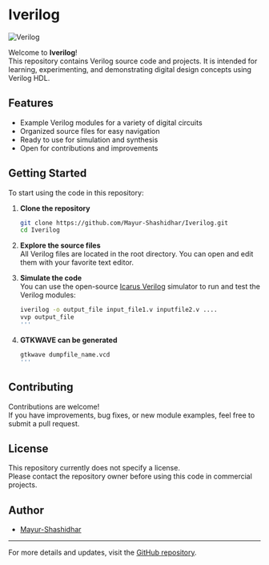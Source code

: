 # Iverilog

<img src="https://img.shields.io/badge/Verilog-FF0000?style=for-the-badge&logo=semiconductor-manufacturing&logoColor=white" alt="Verilog"/>

Welcome to **Iverilog**!  
This repository contains Verilog source code and projects. It is intended for learning, experimenting, and demonstrating digital design concepts using Verilog HDL.

## Features

- Example Verilog modules for a variety of digital circuits
- Organized source files for easy navigation
- Ready to use for simulation and synthesis
- Open for contributions and improvements

## Getting Started

To start using the code in this repository:

1. **Clone the repository**  
   ```sh
   git clone https://github.com/Mayur-Shashidhar/Iverilog.git
   cd Iverilog
   ```

2. **Explore the source files**  
   All Verilog files are located in the root directory. You can open and edit them with your favorite text editor.

3. **Simulate the code**  
   You can use the open-source [Icarus Verilog](http://iverilog.icarus.com/) simulator to run and test the Verilog modules:
   ```sh
   iverilog -o output_file input_file1.v inputfile2.v ....
   vvp output_file
   '''

4. **GTKWAVE can be generated**
   ```sh
   gtkwave dumpfile_name.vcd
   '''


## Contributing

Contributions are welcome!  
If you have improvements, bug fixes, or new module examples, feel free to submit a pull request.

## License

This repository currently does not specify a license.  
Please contact the repository owner before using this code in commercial projects.

## Author

- [Mayur-Shashidhar](https://github.com/Mayur-Shashidhar)

---

For more details and updates, visit the [GitHub repository](https://github.com/Mayur-Shashidhar/Iverilog).
